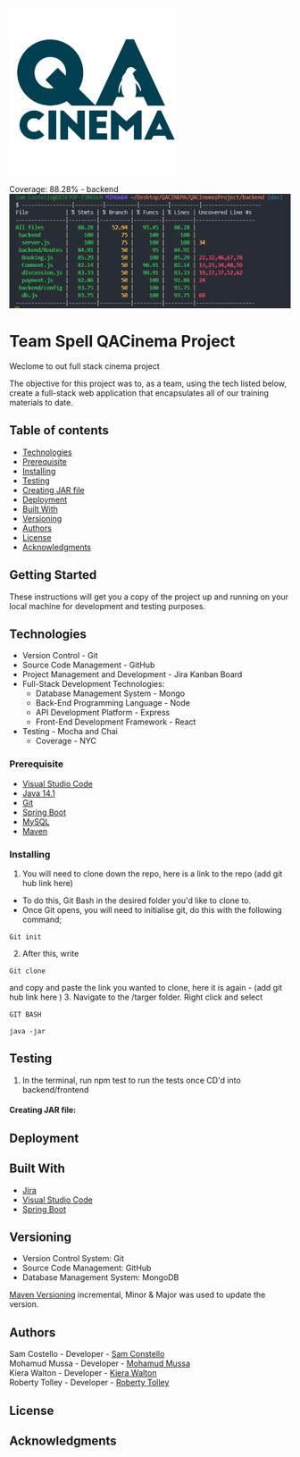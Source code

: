 <!-- ![QAC-Logo](QACinemasDocumentsFolder\qa%20cinema%20logo.jpg) -->

<img src="QACinemasDocumentsFolder\qa%20cinema%20logo.jpg" alt="Logo" width="300"/>  

Coverage: 88.28% - backend  
![BackEndCoverageTesting](QACinemasDocumentsFolder\FinalCoverage.png)  

# Team Spell QACinema Project 


Weclome to out full stack cinema project 

The objective for this project was to, as a team, using the tech listed below, create a full-stack web application that encapsulates all of our training materials to date. 




## Table of contents
* [Technologies](#Technologies)
* [Prerequisite](#Prerequisite)
* [Installing](#Installing)
* [Testing](#Testing)
* [Creating JAR file](#Creating_JAR_file)
* [Deployment](#Deployment)
* [Built With](#Built_With)
* [Versioning](#Versioning)
* [Authors](#Authors)
* [License](#License)
* [Acknowledgments](#Acknowledgments)



## Getting Started

These instructions will get you a copy of the project up and running on your local machine for development and testing purposes.  

## Technologies  
* Version Control - Git  
* Source Code Management - GitHub  
* Project Management and Development - Jira Kanban Board  
* Full-Stack Development Technologies:
    * Database Management System - Mongo  
    * Back-End Programming Language - Node  
    * API Development Platform - Express  
    * Front-End Development Framework - React 
* Testing - Mocha and Chai  
    * Coverage - NYC 


### Prerequisite
* [Visual Studio Code](https://code.visualstudio.com/download)
* [Java 14.1](https://www.eclipse.org/downloads/)
* [Git](https://git-scm.com/downloads)
* [Spring Boot](https://spring.io/guides/gs/spring-boot/)
* [MySQL](https://www.mysql.com/downloads/)
* [Maven](http://maven.apache.org/download.cgi)


### Installing

1. You will need to clone down the repo, here is a link to the repo (add git hub link here)
* To do this, Git Bash in the desired folder you'd like to clone to.
* Once Git opens, you will need to initialise git, do this with the following command;
```
Git init
```
2. After this, write 
```
Git clone
```
and copy and paste the link you wanted to clone, here it is again - (add git hub link here )
3. Navigate to the /targer folder. Right click and select

```
GIT BASH 	
```
```
java -jar 
```




## Testing

1. In the terminal, run npm test to run the tests once CD'd into backend/frontend




#### Creating JAR file:


## Deployment


## Built With

* [Jira](https://code.visualstudio.com/download)
* [Visual Studio Code](https://code.visualstudio.com/download)
* [Spring Boot](https://spring.io/guides/gs/spring-boot/)

## Versioning

* Version Control System: Git
* Source Code Management: GitHub
* Database Management System: MongoDB

[Maven Versioning](http://maven.apache.org/download.cgi)  incremental, Minor & Major was used to update the version.


## Authors

Sam Costello - Developer - [Sam Constello ](https://github.com/scostello-hubQA)  
Mohamud Mussa - Developer - [Mohamud Mussa](https://github.com/MohamudMussa)  
Kiera Walton - Developer - [Kiera Walton](https://github.com/kierawaltonqa)  
Roberty Tolley - Developer - [Roberty Tolley](https://github.com/RobertTolleyQA)  

## License



## Acknowledgments
